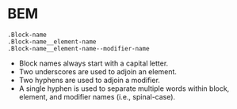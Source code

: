 # BEM

    .Block-name
    .Block-name__element-name
    .Block-name__element-name--modifier-name


* Block names always start with a capital letter.
* Two underscores are used to adjoin an element.
* Two hyphens are used to adjoin a modifier.
* A single hyphen is used to separate multiple words within block,
  element, and modifier names (i.e., spinal-case).
